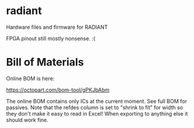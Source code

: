 # radiant
Hardware files and firmware for RADIANT

FPGA pinout still mostly nonsense. :(

# Bill of Materials

Online BOM is here:

https://octopart.com/bom-tool/gPKJbAbm

The online BOM contains only ICs at the current moment. See full BOM for
passives. Note that the refdes column is set to "shrink to fit" for width
so they don't make it easy to read in Excel! When exporting to anything
else it should work fine.